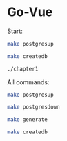 # Go-Vue

Start:
```sh
make postgresup

make createdb

./chapter1
```

All commands:

```sh
make postgresup

make postgresdown

make generate

make createdb
```